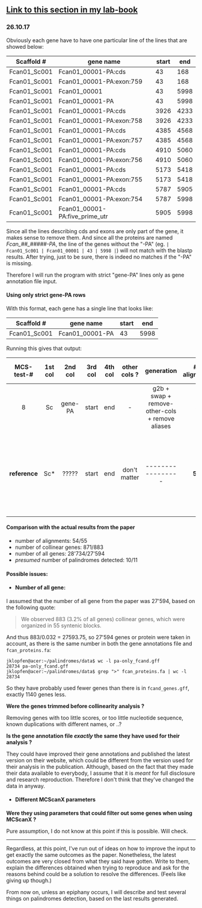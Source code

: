 ## [Link to this section in my lab-book](https://github.com/AsexGenomeEvol/palindromes/blob/master/lab-book.md#261017)


### 26.10.17

Obviously each gene have to have one particular line of the lines that are showed below:

| Scaffold # | gene name | start | end |
|--------------|--------------------------------|-------|------|
| Fcan01_Sc001 | Fcan01_00001-PA:cds | 43 | 168 |
| Fcan01_Sc001 | Fcan01_00001-PA:exon:759 | 43 | 168 |
| Fcan01_Sc001 | Fcan01_00001 | 43 | 5998 |
| Fcan01_Sc001 | Fcan01_00001-PA | 43 | 5998 |
| Fcan01_Sc001 | Fcan01_00001-PA:cds | 3926 | 4233 |
| Fcan01_Sc001 | Fcan01_00001-PA:exon:758 | 3926 | 4233 |
| Fcan01_Sc001 | Fcan01_00001-PA:cds | 4385 | 4568 |
| Fcan01_Sc001 | Fcan01_00001-PA:exon:757 | 4385 | 4568 |
| Fcan01_Sc001 | Fcan01_00001-PA:cds | 4910 | 5060 |
| Fcan01_Sc001 | Fcan01_00001-PA:exon:756 | 4910 | 5060 |
| Fcan01_Sc001 | Fcan01_00001-PA:cds | 5173 | 5418 |
| Fcan01_Sc001 | Fcan01_00001-PA:exon:755 | 5173 | 5418 |
| Fcan01_Sc001 | Fcan01_00001-PA:cds | 5787 | 5905 |
| Fcan01_Sc001 | Fcan01_00001-PA:exon:754 | 5787 | 5998 |
| Fcan01_Sc001 | Fcan01_00001-PA:five_prime_utr | 5905 | 5998 |

Since all the lines describing cds and exons are only part of the gene, it makes sense to remove them. And since all the proteins are named *Fcan_##_#####-PA*, the line of the genes without the "-PA" (eg. `| Fcan01_Sc001 | Fcan01_00001 | 43 | 5998 |`) will not match with the blastp results. After trying, just to be sure, there is indeed no matches if the "-PA" is missing.

Therefore I will run the program with strict "gene-PA" lines only as gene annotation file input.

#### Using only strict gene-PA rows 

With this format, each gene has a single line that looks like:

| Scaffold # | gene name | start | end |
|--------------|--------------------------------|-------|------|
| Fcan01_Sc001 | Fcan01_00001-PA | 43 | 5998 |

Running this gives that output:

| MCS-test-# | 1st col | 2nd col | 3rd col | 4th col  | other cols ? | generation | # of alignments | # of collinear genes | # of all genes | comments |
|:-------------:|:-------:|:---------:|:-------:|:---------:|:------------:|:--------------------------------------------:|:---------------:|:--------------------:|:--------------:|:-----------------------------------------------------------------------------------------:|
8 | Sc | gene-PA | start | end | - | g2b + swap + remove-other-cols + remove aliases | **54** | **871** | **28734** | creates a .tandem file - closest to the actual results yet
| **reference** | Sc* | ????? | start | end | don't matter | ----------------- | **55 ?** | **883** | **27'594 ?** | -assuming that # of alignments refers to syntenic blocs -assuming the number of all genes |

#### Comparison with the actual results from the paper

- number of alignments: 54/55
- number of collinear genes: 871/883
- number of all genes: 28'734/27'594
- *presumed* number of palindromes detected: 10/11

#### Possible issues:

- #### Number of all gene: 
I assumed that the number of all gene from the paper was 27'594, based on the following quote: 
> We observed 883 (3.2% of all genes) collinear genes, which were organized in 55 syntenic blocks.

And thus 883/0.032 = 27593.75, so 27'594 genes or protein were taken in account, as there is the same number in both the gene annotations file and `fcan_proteins.fa`:
```
jklopfen@acer:~/palindromes/data$ wc -l pa-only_fcand.gff 
28734 pa-only_fcand.gff
jklopfen@acer:~/palindromes/data$ grep ">" fcan_proteins.fa | wc -l
28734
```
So they have probably used fewer genes than there is in `fcand_genes.gff`, exactly 1140 genes less.

**Were the genes trimmed before collinearity analysis ?**

Removing genes with too little scores, or too little nucleotide sequence, known duplications with different names, or ..?

**Is the gene annotation file *exactly* the same they have used for their analysis ?**

They could have improved their gene annotations and published the latest version on their website, which could be different from the version used for their analysis in the publication. Although, based on the fact that they made their data available to everybody, I assume that it is *meant* for full disclosure and research reproduction. Therefore I don't think that they've changed the data in anyway.

- #### Different MCScanX parameters
**Were they using parameters that could filter out some genes when using MCScanX ?**

Pure assumption, I do not know at this point if this is possible. Will check.

***

Regardless, at this point, I've run out of ideas on how to improve the input to get exactly the same outcomes as the paper. Nonetheless, the latest outcomes are very closed from what they said have gotten. Write to them, explain the differences obtained when trying to reproduce and ask for the reasons behind could be a solution to resolve the differences. (Feels like giving up though.)

From now on, unless an epiphany occurs, I will describe and test several things on palindromes detection, based on the last results generated.